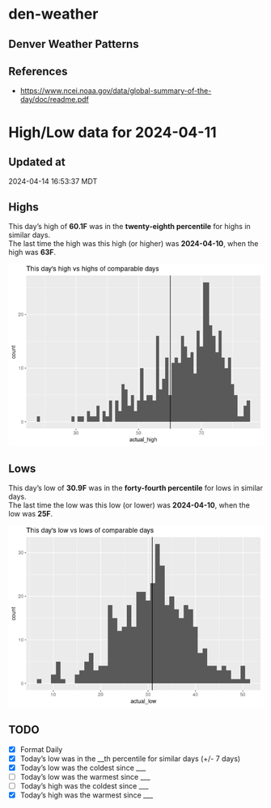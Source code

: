 

# den-weather

## Denver Weather Patterns

## References

- <https://www.ncei.noaa.gov/data/global-summary-of-the-day/doc/readme.pdf>

# High/Low data for 2024-04-11

## Updated at

2024-04-14 16:53:37 MDT

## Highs

This day’s high of **60.1F** was in the **twenty-eighth percentile** for
highs in similar days.  
The last time the high was this high (or higher) was **2024-04-10**,
when the high was **63F**.

![](readme_files/figure-commonmark/unnamed-chunk-4-1.png)

## Lows

This day’s low of **30.9F** was in the **forty-fourth percentile** for
lows in similar days.  
The last time the low was this low (or lower) was **2024-04-10**, when
the low was **25F**.

![](readme_files/figure-commonmark/unnamed-chunk-6-1.png)

## TODO

- [x] Format Daily
- [x] Today’s low was in the \_\_th percentile for similar days (+/- 7
  days)
- [x] Today’s low was the coldest since \_\_\_
- [ ] Today’s low was the warmest since \_\_\_
- [ ] Today’s high was the coldest since \_\_\_
- [x] Today’s high was the warmest since \_\_\_

